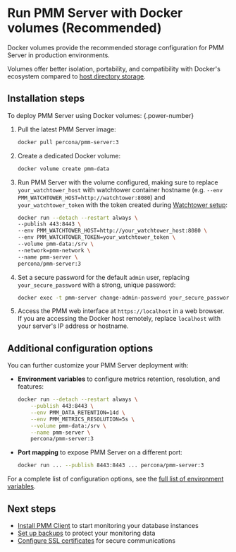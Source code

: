 
# Run PMM Server with Docker volumes (Recommended)
Docker volumes provide the recommended storage configuration for PMM Server in production environments. 

Volumes offer better isolation, portability, and compatibility with Docker's ecosystem compared to [host directory storage](../docker/run_with_host_dir.md).

## Installation steps

To deploy PMM Server using Docker volumes:
{.power-number}

1. Pull the latest PMM Server image:

    ```sh
    docker pull percona/pmm-server:3
    ```

2. Create a dedicated Docker volume:

    ```sh
    docker volume create pmm-data
    ```

3. Run PMM Server with the volume configured, making sure to replace `your_watchtower_host` with watchtower container hostname (e.g. `--env PMM_WATCHTOWER_HOST=http://watchtower:8080`) and `your_watchtower_token` with the token created during [Watchtower setup](../docker/index.md#installation-options): 

    ```sh
    docker run --detach --restart always \
    --publish 443:8443 \
    --env PMM_WATCHTOWER_HOST=http://your_watchtower_host:8080 \
    --env PMM_WATCHTOWER_TOKEN=your_watchtower_token \
    --volume pmm-data:/srv \
    --network=pmm-network \
    --name pmm-server \
    percona/pmm-server:3
    ```

4. Set a secure password for the default `admin` user, replacing `your_secure_password` with a strong, unique password:

    ```sh
    docker exec -t pmm-server change-admin-password your_secure_password
    ```

5. Access the PMM web interface at `https://localhost` in a web browser. 
If you are accessing the Docker host remotely, replace `localhost` with your server's IP address or hostname.

## Additional configuration options
You can further customize your PMM Server deployment with:

- **Environment variables** to configure metrics retention, resolution, and features: 

    ```sh
    docker run --detach --restart always \
        --publish 443:8443 \
        --env PMM_DATA_RETENTION=14d \
        --env PMM_METRICS_RESOLUTION=5s \
        --volume pmm-data:/srv \
        --name pmm-server \
        percona/pmm-server:3
    ```

- **Port mapping** to expose PMM Server on a different port:

    ```sh 
    docker run ... --publish 8443:8443 ... percona/pmm-server:3
    ```

For a complete list of configuration options, see the [full list of environment variables](../docker/env_var.md).

## Next steps

- [Install PMM Client](../../../install-pmm-client/index.md) to start monitoring your database instances
- [Set up backups](../../../../backup/index.md) to protect your monitoring data
- [Configure SSL certificates](../../../../admin/security/ssl_encryption.md) for secure communications
